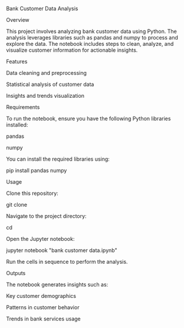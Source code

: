 Bank Customer Data Analysis

Overview

This project involves analyzing bank customer data using Python. The analysis leverages libraries such as pandas and numpy to process and explore the data. The notebook includes steps to clean, analyze, and visualize customer information for actionable insights.

Features

Data cleaning and preprocessing

Statistical analysis of customer data

Insights and trends visualization

Requirements

To run the notebook, ensure you have the following Python libraries installed:

pandas

numpy

You can install the required libraries using:

pip install pandas numpy

Usage

Clone this repository:

git clone <repository-url>

Navigate to the project directory:

cd <project-directory>

Open the Jupyter notebook:

jupyter notebook "bank customer data.ipynb"

Run the cells in sequence to perform the analysis.

Outputs

The notebook generates insights such as:

Key customer demographics

Patterns in customer behavior

Trends in bank services usage

